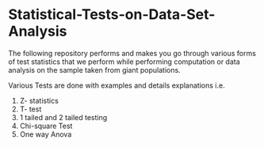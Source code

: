 # Statistical-Tests-on-Data-Set-Analysis

The following repository performs and makes you go through various forms of test statistics that we perform while performing computation or data analysis on the sample taken from giant populations.

Various Tests are done with examples and details explanations i.e. 

1) Z- statistics
2) T- test
3) 1 tailed and 2 tailed testing
4) Chi-square Test
5) One way Anova
